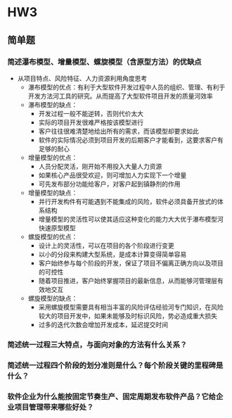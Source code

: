 # HW3

## 简单题

### 简述瀑布模型、增量模型、螺旋模型（含原型方法）的优缺点
  * 从项目特点、风险特征、人力资源利用角度思考
       * 瀑布模型的优点：有利于大型软件开发过程中人员的组织、管理、有利于开发方法河工具的研究。从而提高了大型软件项目开发的质量河效率
       * 瀑布模型的缺点：
            * 开发过程一般不能逆转，否则代价太大
            * 实际的项目开发很难严格按该模型进行
            * 客户往往很难清楚地给出所有的需求，而该模型却要求如此
            * 软件的实际情况必须到项目开发的后期客户才能看到，这要求客户有足够的耐心
       * 增量模型的优点：   
            * 人员分配灵活，刚开始不用投入大量人力资源
            * 如果核心产品很受欢迎，则可增加人力实现下一个增量
            * 可先发布部分功能给客户，对客户起到镇静剂的作用
       * 增量模型的缺点：
            * 并行开发构件有可能遇到不能集成的风险，软件必须具备开放式的体系结构
            * 增量模型的灵活性可以使其适应这种变化的能力大大优于瀑布模型河快速原型模型
       * 螺旋模型的优点：
            * 设计上的灵活性，可以在项目的各个阶段进行变更
            * 以小的分段来构建大型系统，是成本计算变得简单容易
            * 客户始终参与每个阶段的开发，保证了项目不偏离正确方向以及项目的可控性
            * 随着项目推进，客户始终掌握项目的最新信息，从而能够河管理层有效地交互
       * 螺旋模型的缺点：
            * 采用螺旋模型需要具有相当丰富的风险评估经验河专门知识，在风险较大的项目开发中，如果未能够及时标识风险，势必造成重大损失
            * 过多的迭代次数会增加开发成本，延迟提交时间
         
       
  
  
### 简述统一过程三大特点，与面向对象的方法有什么关系？

### 简述统一过程四个阶段的划分准则是什么？每个阶段关键的里程碑是什么？

### 软件企业为什么能按固定节奏生产、固定周期发布软件产品？它给企业项目管理带来哪些好处？

